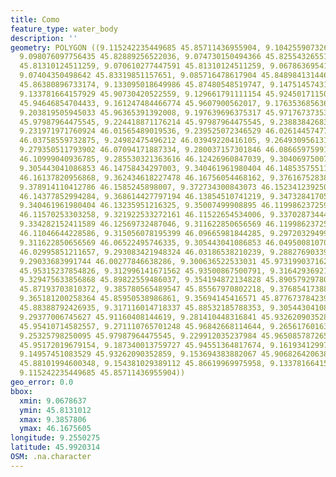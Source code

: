 ```yaml
---
title: Como
feature_type: water_body
description: ''
geometry: POLYGON ((9.115242235449685 45.85711436955904, 9.104255907326149 45.84133105689534,
  9.098076097756435 45.82889256522036, 9.074730150494366 45.82554326551944, 9.08090996006408
  45.81310124511259, 9.070610277447591 45.81310124511259, 9.067863695416706 45.81884406154286,
  9.07404350498642 45.83319851157651, 9.085716478617904 45.84898413144682, 9.102195970803209
  45.86380896733174, 9.133095018649986 45.87480548519747, 9.147514574312353 45.89440257793284,
  9.133781664157929 45.90730420522559, 9.129661791111154 45.92450171150244, 9.127601854588216
  45.94646854704433, 9.161247484466774 45.9607900562017, 9.176353685636188 45.96747216059835,
  9.203819505945033 45.96365391392008, 9.197639696375317 45.97176737353448, 9.209999315514745
  45.97987964475545, 9.224418871176214 45.97987964475545, 9.238838426838582 45.99371548234207,
  9.231971971760924 46.01565489019536, 9.239525072346529 46.02614457477848, 9.239525072346529
  46.03758559732875, 9.24982475496212 46.03949220416105, 9.264930956131536 46.05998407271872,
  9.279350511793902 46.07094171887334, 9.280037157301846 46.08665975991435, 9.278663866285957
  46.10999040936785, 9.285530321363616 46.12426960847039, 9.304069750071861 46.13473866948363,
  9.305443041086853 46.14758434297003, 9.340461961980404 46.14853575511552, 9.33771537994952
  46.16137820956868, 9.362434618227478 46.16756054468162, 9.376167528381902 46.16756054468162,
  9.378914110412786 46.1585245898007, 9.372734300843073 46.15234123925043, 9.374794237366011
  46.14377852994284, 9.368614427797194 46.13854510741219, 9.347328417058065 46.13759352259767,
  9.340461961980404 46.13235951216325, 9.35007499908895 46.11998623725967, 9.336342088934529
  46.11570253303258, 9.321922533272161 46.11522654534006, 9.337028734441574 46.12284185506872,
  9.334282152411589 46.12569732487046, 9.311622850656569 46.11998623725967, 9.315742723702446
  46.11046644228586, 9.315056078195399 46.09665981844285, 9.297203294994201 46.07475256421981,
  9.311622850656569 46.06522495746335, 9.305443041086853 46.04950081070042, 9.288963548901549
  46.02995851211657, 9.293083421948324 46.03186538210239, 9.288276903394502 46.02376073030864,
  9.29033683991744 46.00277846638286, 9.300636522533031 45.97319903716278, 9.299949877025085
  45.95315237854826, 9.312996141671562 45.93500867500791, 9.316429369210391 45.91399275763597,
  9.329475633856868 45.89822559486037, 9.354194872134828 45.89057929780838, 9.378914110412786
  45.87193703810372, 9.385780565489547 45.85567970802218, 9.376854173889846 45.85137550132914,
  9.365181200258364 45.85950538986861, 9.35694145416571 45.87767378423982, 9.333595506903643
  45.88388792426935, 9.317116014718337 45.88532185788353, 9.305443041086853 45.89918130796755,
  9.29377006745627 45.91160408144619, 9.281410448316841 45.93262090352859, 9.273857347732134
  45.95410714582557, 9.271110765701248 45.96842668114644, 9.26561760163948 45.98942197179271,
  9.25325798250095 45.97987964475545, 9.229912035237984 45.96508578726519, 9.211372606529739
  45.95172019679154, 9.187340013759727 45.94551364817674, 9.161934129973821 45.93835138236349,
  9.14957451083529 45.93262090352859, 9.153694383882067 45.90682642063893, 9.155754320405004
  45.88101994600348, 9.154381029389112 45.86619969975958, 9.133781664157929 45.85520147928444,
  9.115242235449685 45.85711436955904))
geo_error: 0.0
bbox:
  xmin: 9.0678637
  ymin: 45.8131012
  xmax: 9.3857806
  ymax: 46.1675605
longitude: 9.2550275
latitude: 45.9920314
OSM: .na.character
---
```

